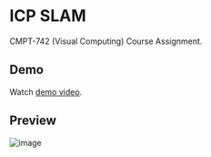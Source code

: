#  ICP SLAMCMPT-742 (Visual Computing) Course Assignment.  ## DemoWatch [demo video](https://drive.google.com/open?id=1OZsDrhGnFtkhq1g01fHTshuoI_xSa04S).## Preview![image](demo.gif) 